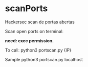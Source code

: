 # scanPorts
Hackersec scan de portas abertas 


Scan open ports on terminal:

**need: exec permission.**

To call:
python3 portscan.py {IP} 

Sample
python3 portscan.py localhost
